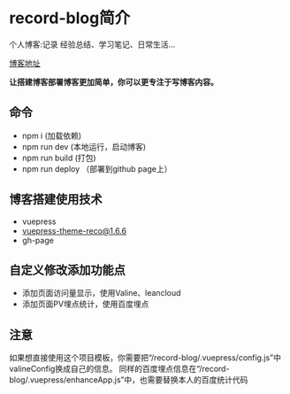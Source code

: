 <!--
 * @Author: your name
 * @Date: 2021-11-25 16:34:50
 * @LastEditTime: 2021-12-02 00:19:34
 * @LastEditors: Please set LastEditors
 * @Description: 打开koroFileHeader查看配置 进行设置: https://github.com/OBKoro1/koro1FileHeader/wiki/%E9%85%8D%E7%BD%AE
 * @FilePath: /netease/github/record-blog/README.md
-->
# record-blog简介
个人博客:记录 经验总结、学习笔记、日常生活...

[博客地址](https://easysimple.github.io/record-blog/)

**让搭建博客部署博客更加简单，你可以更专注于写博客内容。**

## 命令
- npm i (加载依赖)
- npm run dev (本地运行，启动博客)
- npm run build (打包)
- npm run deploy （部署到github page上）

## 博客搭建使用技术
- vuepress
- vuepress-theme-reco@1.6.6
- gh-page

## 自定义修改添加功能点

- 添加页面访问量显示，使用Valine、leancloud
- 添加页面PV埋点统计，使用百度埋点

## 注意
如果想直接使用这个项目模板，你需要把“/record-blog/.vuepress/config.js”中valineConfig换成自己的信息。
同样的百度埋点信息在“/record-blog/.vuepress/enhanceApp.js”中，也需要替换本人的百度统计代码